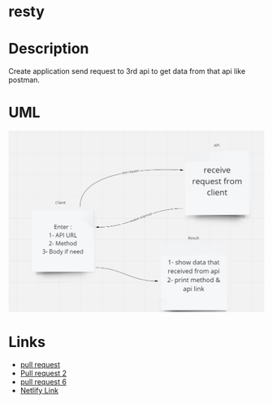 # resty

# Description

Create application send request to 3rd api to get data from that api like postman.

# UML

![](./assest/restyUml.png)

# Links

- [pull request](https://github.com/WalidAlrefai/resty/pull/1)
- [Pull request 2](https://github.com/WalidAlrefai/resty/pull/2)
- [pull request 6](https://github.com/WalidAlrefai/resty/pull/6)
- [Netlify Link](https://majestic-figolla-dfd5fb.netlify.app/)

